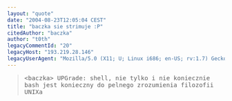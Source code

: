 ```yaml
---
layout: "quote"
date: "2004-08-23T12:05:04 CEST"
title: "baczka sie strimuje :P"
citedAuthor: "baczka"
author: "t0th"
legacyCommentId: "20"
legacyHost: "193.219.28.146"
legacyUserAgent: "Mozilla/5.0 (X11; U; Linux i686; en-US; rv:1.7) Gecko/20040619 Firefox/0.9"
---
```



<blockquote><tt>&lt;baczka&gt; UPGrade: shell, nie tylko i nie koniecznie bash jest konieczny do pelnego zrozumienia filozofii UNIXa</tt></blockquote>
